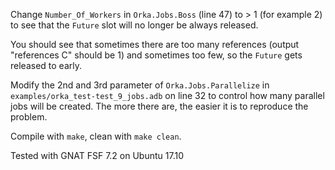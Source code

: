 Change `Number_Of_Workers` in `Orka.Jobs.Boss` (line 47) to > 1 (for
example 2) to see that the `Future` slot will no longer be always released.

You should see that sometimes there are too many references (output
"references C" should be 1) and sometimes too few, so the `Future` gets
released to early.

Modify the 2nd and 3rd parameter of `Orka.Jobs.Parallelize` in
`examples/orka_test-test_9_jobs.adb` on line 32 to control how many parallel
jobs will be created. The more there are, the easier it is to reproduce the
problem.

Compile with `make`, clean with `make clean`.

Tested with GNAT FSF 7.2 on Ubuntu 17.10
